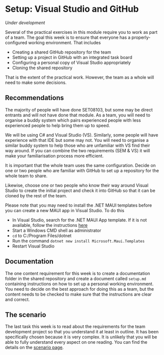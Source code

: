 # Setup: Visual Studio and GitHub

*Under development*

Several of the practical exercises in this module require you to work as part of a team.
The goal this week is to ensure that everyone has a properly-configured working 
environment. That includes 

* Creating a shared GitHub repository for the team
* Setting up a project in GitHub with an integrated task board
* Configuring a personal copy of Visual Studio appropriately
* Cloning the shared repository

That is the extent of the practical work. However, the team as a whole will need to make 
some decisions. 

## Recommendations

The majority of people will have done SET08103, but some may be direct entrants and
will not have done that module. As a team, you will need to organise a buddy system
which pairs experienced people with less experienced people to help bring them up to
speed.

We will be using C# and Visual Studio (VS). Similarly, some people will have experience 
with that IDE but some may not. You will need to organise a similar buddy system to help
those who are unfamiliar with VS find their way around. If you can combine the two 
requirements (SEM & VS) it will make your familiarisation process more efficient.

It is important that the whole team uses the same configuration. Decide on one or two people
who are familiar with GitHub to set up a repository for the whole team to share.

Likewise, choose one or two people who know their way around Visual Studio to create the
initial project and check it into GitHub so that it can be cloned by the rest of the team.

Please note that you may need to install the .NET MAUI templates before you can create a
new MAUI app in Visual Studio. To do this

* In Visual Studio, search for the .NET MAUI App template. If it is not available,
  follow the instructions [here](https://learn.microsoft.com/en-us/dotnet/maui/get-started/installation?tabs=vswin)
* Start a Windows CMD shell as administrator
* `cd` to C:/Program Files/dotnet
* Run the command `dotnet new install Microsoft.Maui.Templates`
* Restart Visual Studio

## Documentation

The one content requirement for this week is to create a documentation folder in the
shared repository and create a document called `setup.md` containing instructions
on how to set up a personal working environment. You need to decide on the best
approach for doing this as a team, but the content needs to be checked to make sure
that the instructions are clear and correct.

## The scenario

The last task this week is to read about the requirements for the team development 
project so that you understand it at least in outline. It has been specifically
chosen because it is very complex. It is unlikely that you will be able to fully
understand every aspect on one reading. You can find the details on the 
[scenario page](scenario.md).
